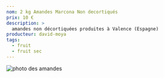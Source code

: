 ```yaml
---
nom: 2 kg Amandes Marcona Non decortiqués
prix: 10 €
description: >
  amandes non décortiquées produites à Valence (Espagne)
producteur: david-moya
tags: 
  - fruit
  - fruit sec
---
```


![photo des amandes](./media/amandes.jpg)